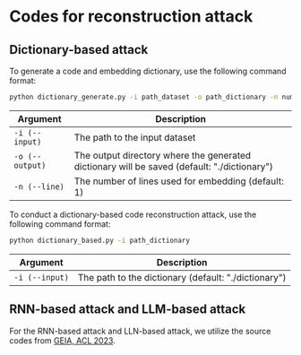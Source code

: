 # Codes for reconstruction attack
## Dictionary-based attack
To generate a code and embedding dictionary, use the following command format:

```bash
python dictionary_generate.py -i path_dataset -o path_dictionary -n number_of_embedding
```

| Argument     | Description                                                                   |
|--------------|-------------------------------------------------------------------------------|
| `-i (--input)`   | The path to the input dataset                                    |
| `-o (--output)`      |  The output directory where the generated dictionary will be saved (default: "./dictionary")          |
| `-n (--line)`     | The number of lines used for embedding (default: 1)      |


To conduct a dictionary-based code reconstruction attack, use the following command format:

```bash
python dictionary_based.py -i path_dictionary 
```
| Argument     | Description                                                                   |
|--------------|-------------------------------------------------------------------------------|
| `-i (--input)`  | The path to the dictionary (default: "./dictionary")          |

## RNN-based attack and LLM-based attack
For the RNN-based attack and LLN-based attack, we utilize the source codes from [GEIA, ACL 2023](https://github.com/HKUST-KnowComp/GEIA).
